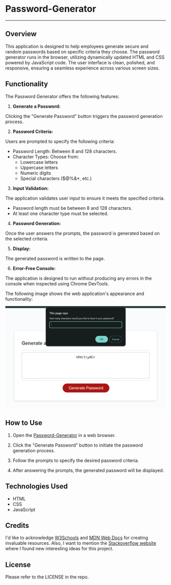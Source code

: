 # Password-Generator

---

## Overview

This application is designed to help employees generate secure and random passwords based on specific criteria they choose. The password generator runs in the browser, utilizing dynamically updated HTML and CSS powered by JavaScript code. The user interface is clean, polished, and responsive, ensuring a seamless experience across various screen sizes.

## Functionality

The Password Generator offers the following features:

1. **Generate a Password:**

Clicking the "Generate Password" button triggers the password generation process.

2. **Password Criteria:**

Users are prompted to specify the following criteria:
* Password Length: Between 8 and 128 characters.
* Character Types: Choose from:
    * Lowercase letters
    * Uppercase letters
    * Numeric digits
    * Special characters ($@%&*, etc.)

3. **Input Validation:**

The application validates user input to ensure it meets the specified criteria.
* Password length must be between 8 and 128 characters.
* At least one character type must be selected.

4. **Password Generation:**

Once the user answers the prompts, the password is generated based on the selected criteria.

5. **Display:**

The generated password is written to the page.

6. **Error-Free Console:**

The application is designed to run without producing any errors in the console when inspected using Chrome DevTools.

The following image shows the web application's appearance and functionality:

![password generator demo](./images/App_Screenshot.jpg)

## How to Use

1. Open the [Password-Generator](https://natves.github.io/Password-Generator/) in a web browser.

2. Click the "Generate Password" button to initiate the password generation process.

3. Follow the prompts to specify the desired password criteria.

4. After answering the prompts, the generated password will be displayed.

## Technologies Used

* HTML
* CSS
* JavaScript

## Credits

I'd like to acknowledge [W3Schools](https://www.w3schools.com) and [MDN Web Docs](https://developer.mozilla.org/en-US/) for creating invaluable resources. Also, I want to mention the [Stackoverflow website](https://stackoverflow.com/) where I found new interesting ideas for this project.

## License

Please refer to the LICENSE in the repo.